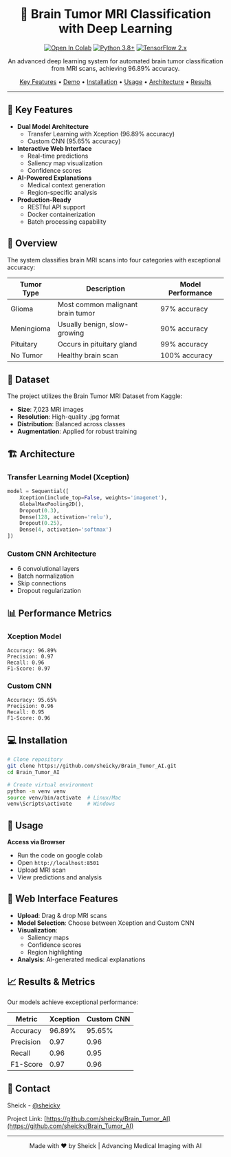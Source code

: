 <div align="center">

# 🧠 Brain Tumor MRI Classification with Deep Learning

[![Open In Colab](https://colab.research.google.com/assets/colab-badge.svg)](https://colab.research.google.com/github/sheicky/Brain_Tumor_AI/blob/main/brain_tumor.ipynb)
[![Python 3.8+](https://img.shields.io/badge/python-3.8+-blue.svg)](https://www.python.org/downloads/release/python-380/)
[![TensorFlow 2.x](https://img.shields.io/badge/TensorFlow-2.x-orange.svg)](https://www.tensorflow.org/)

An advanced deep learning system for automated brain tumor classification from MRI scans, achieving 96.89% accuracy.

[Key Features](#key-features) • [Demo](#live-demo) • [Installation](#installation) • [Usage](#usage) • [Architecture](#architecture) • [Results](#results)

</div>

---

## 🌟 Key Features

- **Dual Model Architecture**
  - Transfer Learning with Xception (96.89% accuracy)
  - Custom CNN (95.65% accuracy)
- **Interactive Web Interface**
  - Real-time predictions
  - Saliency map visualization
  - Confidence scores
- **AI-Powered Explanations**
  - Medical context generation
  - Region-specific analysis
- **Production-Ready**
  - RESTful API support
  - Docker containerization
  - Batch processing capability

## 🎯 Overview

The system classifies brain MRI scans into four categories with exceptional accuracy:

| Tumor Type | Description                       | Model Performance |
| ---------- | --------------------------------- | ----------------- |
| Glioma     | Most common malignant brain tumor | 97% accuracy      |
| Meningioma | Usually benign, slow-growing      | 90% accuracy      |
| Pituitary  | Occurs in pituitary gland         | 99% accuracy      |
| No Tumor   | Healthy brain scan                | 100% accuracy     |

## 🔬 Dataset

The project utilizes the Brain Tumor MRI Dataset from Kaggle:

- **Size**: 7,023 MRI images
- **Resolution**: High-quality .jpg format
- **Distribution**: Balanced across classes
- **Augmentation**: Applied for robust training

## 🏗️ Architecture

### Transfer Learning Model (Xception)

```python
model = Sequential([
    Xception(include_top=False, weights='imagenet'),
    GlobalMaxPooling2D(),
    Dropout(0.3),
    Dense(128, activation='relu'),
    Dropout(0.25),
    Dense(4, activation='softmax')
])
```

### Custom CNN Architecture

- 6 convolutional layers
- Batch normalization
- Skip connections
- Dropout regularization

## 📊 Performance Metrics

### Xception Model

```
Accuracy: 96.89%
Precision: 0.97
Recall: 0.96
F1-Score: 0.97
```

### Custom CNN

```
Accuracy: 95.65%
Precision: 0.96
Recall: 0.95
F1-Score: 0.96
```

## 💻 Installation

```bash
# Clone repository
git clone https://github.com/sheicky/Brain_Tumor_AI.git
cd Brain_Tumor_AI

# Create virtual environment
python -m venv venv
source venv/bin/activate  # Linux/Mac
venv\Scripts\activate     # Windows
```

## 🚀 Usage
 
**Access via Browser**

- Run the code on google colab
- Open `http://localhost:8501`
- Upload MRI scan
- View predictions and analysis

## 📱 Web Interface Features

- **Upload**: Drag & drop MRI scans
- **Model Selection**: Choose between Xception and Custom CNN
- **Visualization**:
  - Saliency maps
  - Confidence scores
  - Region highlighting
- **Analysis**: AI-generated medical explanations


## 📈 Results & Metrics

Our models achieve exceptional performance:

<div align="center">

| Metric    | Xception | Custom CNN |
| --------- | -------- | ---------- |
| Accuracy  | 96.89%   | 95.65%     |
| Precision | 0.97     | 0.96       |
| Recall    | 0.96     | 0.95       |
| F1-Score  | 0.97     | 0.96       |

</div>


## 📧 Contact

Sheick - [@sheicky](https://github.com/sheicky)

Project Link: [https://github.com/sheicky/Brain_Tumor_AI](https://github.com/sheicky/Brain_Tumor_AI)

---

<div align="center">
Made with ❤️ by Sheick | Advancing Medical Imaging with AI
</div>
